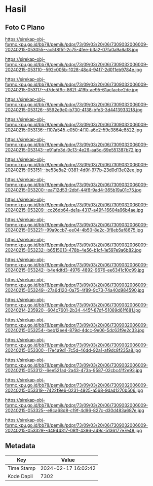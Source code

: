 # Hasil

## Foto C Plano

https://sirekap-obj-formc.kpu.go.id/bb78/pemilu/pdpr/73/09/03/20/06/7309032006009-20240215-053055--ac5f8f5f-2c75-4fee-b3a2-07fa0a9a6a18.jpg

https://sirekap-obj-formc.kpu.go.id/bb78/pemilu/pdpr/73/09/03/20/06/7309032006009-20240215-053110--592c005b-1028-48c4-94f7-2d011eb9784e.jpg

https://sirekap-obj-formc.kpu.go.id/bb78/pemilu/pdpr/73/09/03/20/06/7309032006009-20240215-053117--d7de5f9c-862f-419b-ae95-61acfacbe2de.jpg

https://sirekap-obj-formc.kpu.go.id/bb78/pemilu/pdpr/73/09/03/20/06/7309032006009-20240215-053126--5592e9e0-b730-4138-bfe3-3d44139332f8.jpg

https://sirekap-obj-formc.kpu.go.id/bb78/pemilu/pdpr/73/09/03/20/06/7309032006009-20240215-053136--f107a545-e050-4f10-a6e2-59c3864e8522.jpg

https://sirekap-obj-formc.kpu.go.id/bb78/pemilu/pdpr/73/09/03/20/06/7309032006009-20240215-053143--e91afe3d-9c13-4e26-aa5c-69e551387b72.jpg

https://sirekap-obj-formc.kpu.go.id/bb78/pemilu/pdpr/73/09/03/20/06/7309032006009-20240215-053151--be53e8a2-0381-4d0f-977b-23d0d13e02ee.jpg

https://sirekap-obj-formc.kpu.go.id/bb78/pemilu/pdpr/73/09/03/20/06/7309032006009-20240215-053200--ea712d53-2dbf-44f6-9ad4-365b19a01c75.jpg

https://sirekap-obj-formc.kpu.go.id/bb78/pemilu/pdpr/73/09/03/20/06/7309032006009-20240215-053209--cc26db64-de1a-4317-a49f-16604a96b4ae.jpg

https://sirekap-obj-formc.kpu.go.id/bb78/pemilu/pdpr/73/09/03/20/06/7309032006009-20240215-053221--99a9ccb7-ee04-4b50-8e2c-3f8eb5af8675.jpg

https://sirekap-obj-formc.kpu.go.id/bb78/pemilu/pdpr/73/09/03/20/06/7309032006009-20240215-053232--b6515013-478b-4e56-b1cf-1e597e9a6b82.jpg

https://sirekap-obj-formc.kpu.go.id/bb78/pemilu/pdpr/73/09/03/20/06/7309032006009-20240215-053242--b4e4dfd3-4976-4892-9676-ee6341c10c99.jpg

https://sirekap-obj-formc.kpu.go.id/bb78/pemilu/pdpr/73/09/03/20/06/7309032006009-20240215-053249--27a6d120-0a75-4f89-9c73-74a40d984590.jpg

https://sirekap-obj-formc.kpu.go.id/bb78/pemilu/pdpr/73/09/03/20/06/7309032006009-20240214-235920--604c7601-2b34-445f-87df-51089d61f681.jpg

https://sirekap-obj-formc.kpu.go.id/bb78/pemilu/pdpr/73/09/03/20/06/7309032006009-20240215-053254--beb12ee4-879d-4dcc-9e06-5dc63f9e2c33.jpg

https://sirekap-obj-formc.kpu.go.id/bb78/pemilu/pdpr/73/09/03/20/06/7309032006009-20240215-053300--17e4a9d1-7c5d-46dd-92a1-af9dc8f235a8.jpg

https://sirekap-obj-formc.kpu.go.id/bb78/pemilu/pdpr/73/09/03/20/06/7309032006009-20240215-053312--6ee521ad-2a43-473a-9587-02cbc41f2e93.jpg

https://sirekap-obj-formc.kpu.go.id/bb78/pemilu/pdpr/73/09/03/20/06/7309032006009-20240215-053319--7422f9e6-0231-4925-a568-9dad1270b506.jpg

https://sirekap-obj-formc.kpu.go.id/bb78/pemilu/pdpr/73/09/03/20/06/7309032006009-20240215-053325--e8ca68d8-c19f-4d96-827c-d30d483a687e.jpg

https://sirekap-obj-formc.kpu.go.id/bb78/pemilu/pdpr/73/09/03/20/06/7309032006009-20240215-053329--d4944317-08ff-4396-a49c-5136177e7e48.jpg


## Metadata

| Key        | Value               |
| ---------- | ------------------- |
| Time Stamp | 2024-02-17 16:02:42 |
| Kode Dapil | 7302                |



